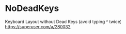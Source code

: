 # NoDeadKeys
Keyboard Layout without Dead Keys (avoid typing ^ twice)
https://superuser.com/a/280032
